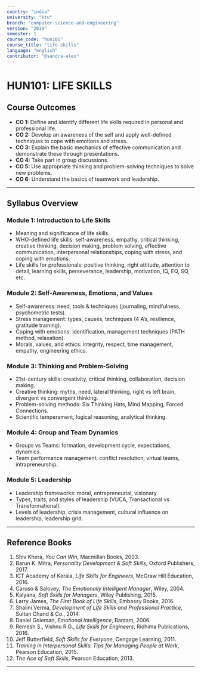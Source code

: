 ```yaml
---
country: "india"
university: "ktu"
branch: "computer-science-and-engineering"
version: "2019"
semester: 1
course_code: "hun101"
course_title: "life-skills"
language: "english"
contributor: "@sandra-alex"
---
```


# HUN101: LIFE SKILLS

## Course Outcomes

- **CO 1:** Define and identify different life skills required in personal and professional life.
- **CO 2:** Develop an awareness of the self and apply well-defined techniques to cope with emotions and stress.
- **CO 3:** Explain the basic mechanics of effective communication and demonstrate these through presentations.
- **CO 4:** Take part in group discussions.
- **CO 5:** Use appropriate thinking and problem-solving techniques to solve new problems.
- **CO 6:** Understand the basics of teamwork and leadership.

---

## Syllabus Overview

### Module 1: Introduction to Life Skills
- Meaning and significance of life skills.
- WHO-defined life skills: self-awareness, empathy, critical thinking, creative thinking, decision making, problem solving, effective communication, interpersonal relationships, coping with stress, and coping with emotions.
- Life skills for professionals: positive thinking, right attitude, attention to detail, learning skills, perseverance, leadership, motivation, IQ, EQ, SQ, etc.

### Module 2: Self-Awareness, Emotions, and Values
- Self-awareness: need, tools & techniques (journaling, mindfulness, psychometric tests).
- Stress management: types, causes, techniques (4 A’s, resilience, gratitude training).
- Coping with emotions: identification, management techniques (PATH method, relaxation).
- Morals, values, and ethics: integrity, respect, time management, empathy, engineering ethics.

### Module 3: Thinking and Problem-Solving
- 21st-century skills: creativity, critical thinking, collaboration, decision making.
- Creative thinking: myths, need, lateral thinking, right vs left brain, divergent vs convergent thinking.
- Problem-solving methods: Six Thinking Hats, Mind Mapping, Forced Connections.
- Scientific temperament, logical reasoning, analytical thinking.

### Module 4: Group and Team Dynamics
- Groups vs Teams: formation, development cycle, expectations, dynamics.
- Team performance management, conflict resolution, virtual teams, intrapreneurship.

### Module 5: Leadership
- Leadership frameworks: moral, entrepreneurial, visionary.
- Types, traits, and styles of leadership (VUCA, Transactional vs Transformational).
- Levels of leadership, crisis management, cultural influence on leadership, leadership grid.

---

## Reference Books

1. Shiv Khera, *You Can Win*, Macmillan Books, 2003.
2. Barun K. Mitra, *Personality Development & Soft Skills*, Oxford Publishers, 2017.
3. ICT Academy of Kerala, *Life Skills for Engineers*, McGraw Hill Education, 2016.
4. Caruso & Salovey, *The Emotionally Intelligent Manager*, Wiley, 2004.
5. Kalyana, *Soft Skills for Managers*, Wiley Publishing, 2015.
6. Larry James, *The First Book of Life Skills*, Embassy Books, 2016.
7. Shalini Verma, *Development of Life Skills and Professional Practice*, Sultan Chand & Co., 2014.
8. Daniel Goleman, *Emotional Intelligence*, Bantam, 2006.
9. Remesh S., Vishnu R.G., *Life Skills for Engineers*, Ridhima Publications, 2016.
10. Jeff Butterfield, *Soft Skills for Everyone*, Cengage Learning, 2011.
11. *Training in Interpersonal Skills: Tips for Managing People at Work*, Pearson Education, 2015.
12. *The Ace of Soft Skills*, Pearson Education, 2013.

---

